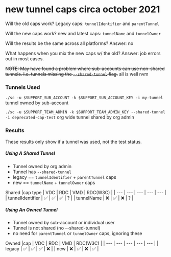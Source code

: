 # new tunnel caps circa october 2021
Will the old caps work? 
Legacy caps: `tunnelIdentifier` and `parentTunnel`

Will the new caps work? 
new and latest caps: `tunnelName` and `tunnelOwner`

Will the results be the same across all platforms?
Answer: no

What happens when you mix the new caps w/ the old?
Answer: job errors out in most cases.

~~NOTE: May have found a problem where sub-accounts can use non-shared tunnels. I.e. tunnels missing the `--shared-tunnel` flag.~~ all is well nvm

### Tunnels Used
`./sc -u $SUPPORT_SUB_ACCOUNT -k $SUPPORT_SUB_ACCOUNT_KEY -i my-tunnel` tunnel owned by sub-account

`./sc -u $SUPPORT_TEAM_ADMIN -k $SUPPORT_TEAM_ADMIN_KEY --shared-tunnel -i deprecated-cap-test` org wide tunnel shared by org admin



### Results
These results only show if a tunnel was used, not the test status.

##### Using A  Shared Tunnel
- Tunnel owned by org admin
- Tunnel has `--shared-tunnel`
- legacy == `tunnelIdentifier` + `parentTunnel` caps
- new == `tunnelName` + `tunnelOwner` caps

Shared
|cap type | VDC | RDC | VMD | RDC(W3C) |
| --- | --- | --- | --- | --- |
| tunnelIdentifier | :white_check_mark: | :white_check_mark: | :white_check_mark: | ? |
| tunnelName | :x: | :white_check_mark: | :x: | ? |



##### Using An Owned Tunnel
- Tunnel owned by sub-account or individual user
- Tunnel is not shared (no --shared-tunnel)
- no need for `parentTunnel` or `tunnelOwner` caps, ignoring these

Owned
|cap | VDC | RDC | VMD | RDC(W3C) |
| --- | --- | --- | --- | --- |
| legacy | :white_check_mark: | :white_check_mark: | :white_check_mark: | :x: |
| new | :x: | :white_check_mark: | :x: | :white_check_mark: |
